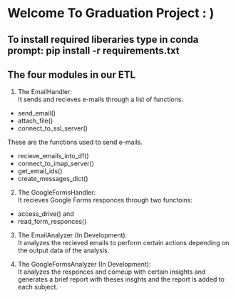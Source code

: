# Welcome To Graduation Project : )

## To install required liberaries type in conda prompt: pip install -r requirements.txt

## The four modules in our ETL

1. The EmailHandler:  
It sends and recieves e-mails through a list of functions:

- send_email()
- attach_file()
- connect_to_ssl_server()

These are the functions used to send e-mails.

- recieve_emails_into_df()
- connect_to_imap_server()
- get_email_ids()
- create_messages_dict()

2. The GoogleFormsHandler:  
It recieves Google Forms responces through two functoins:

- access_drive() and
- read_form_responces()

3. The EmailAnalyzer (In Development):  
It analyzes the recieved emails to perform certain actions depending on the output data of the analysis.

4. The GoogleFormsAnalyzer (In Development):  
It analyzes the responces and comeup with certain insights and generates a brief report with theses insghts and the report is added to each subject.
